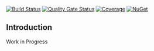 [![Build Status](https://dev.azure.com/amarok79/Amarok/_apis/build/status/Amarok.Shared?branchName=master)](https://dev.azure.com/amarok79/Amarok/_build/latest?definitionId=21&branchName=master)
[![Quality Gate Status](https://sonarcloud.io/api/project_badges/measure?project=Amarok79_Shared&metric=alert_status)](https://sonarcloud.io/dashboard?id=Amarok79_Shared)
[![Coverage](https://sonarcloud.io/api/project_badges/measure?project=Amarok79_Shared&metric=coverage)](https://sonarcloud.io/dashboard?id=Amarok79_Shared)
[![NuGet](https://img.shields.io/nuget/v/Amarok.Shared.svg?logo=)](https://www.nuget.org/packages/Amarok.Shared/)

## Introduction

Work in Progress
